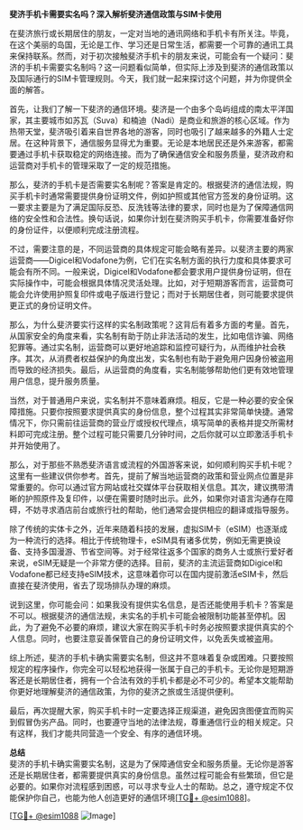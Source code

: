 **斐济手机卡需要实名吗？深入解析斐济通信政策与SIM卡使用**

在斐济旅行或长期居住的朋友，一定对当地的通讯网络和手机卡有所关注。毕竟，在这个美丽的岛国，无论是工作、学习还是日常生活，都需要一个可靠的通讯工具来保持联系。然而，对于初次接触斐济手机卡的朋友来说，可能会有一个疑问：斐济的手机卡需要实名制吗？这一问题看似简单，但实际上涉及到斐济的通信政策以及国际通行的SIM卡管理规则。今天，我们就一起来探讨这个问题，并为你提供全面的解答。

首先，让我们了解一下斐济的通信环境。斐济是一个由多个岛屿组成的南太平洋国家，其主要城市如苏瓦（Suva）和楠迪（Nadi）是商业和旅游的核心区域。作为热带天堂，斐济吸引着来自世界各地的游客，同时也吸引了越来越多的外籍人士定居。在这种背景下，通信服务显得尤为重要。无论是本地居民还是外来游客，都需要通过手机卡获取稳定的网络连接。而为了确保通信安全和服务质量，斐济政府和运营商对手机卡的管理采取了一定的规范措施。

那么，斐济的手机卡是否需要实名制呢？答案是肯定的。根据斐济的通信法规，购买手机卡时通常需要提供身份证明文件，例如护照或其他官方签发的身份证明。这一要求主要是为了满足国际反恐、反洗钱等法律的要求，同时也是为了保障通信网络的安全性和合法性。换句话说，如果你计划在斐济购买手机卡，你需要准备好你的身份证件，以便顺利完成注册流程。

不过，需要注意的是，不同运营商的具体规定可能会略有差异。以斐济主要的两家运营商——Digicel和Vodafone为例，它们在实名制方面的执行力度和具体要求可能会有所不同。一般来说，Digicel和Vodafone都会要求用户提供身份证明，但在实际操作中，可能会根据具体情况灵活处理。比如，对于短期游客而言，运营商可能会允许使用护照复印件或电子版进行登记；而对于长期居住者，则可能要求提供更正式的身份证明文件。

那么，为什么斐济要实行这样的实名制政策呢？这背后有着多方面的考量。首先，从国家安全的角度来看，实名制有助于防止非法活动的发生，比如电信诈骗、网络犯罪等。通过实名制，运营商可以更好地追踪和监控可疑行为，从而维护社会秩序。其次，从消费者权益保护的角度出发，实名制也有助于避免用户因身份被盗用而导致的经济损失。最后，从运营商的角度看，实名制能够帮助他们更有效地管理用户信息，提升服务质量。

当然，对于普通用户来说，实名制并不意味着麻烦。相反，它是一种必要的安全保障措施。只要你按照要求提供真实的身份信息，整个过程其实非常简单快捷。通常情况下，你只需前往运营商的营业厅或授权代理点，填写简单的表格并提交所需材料即可完成注册。整个过程可能只需要几分钟时间，之后你就可以立即激活手机卡并开始使用了。

那么，对于那些不熟悉斐济语言或流程的外国游客来说，如何顺利购买手机卡呢？这里有一些建议供你参考。首先，提前了解当地运营商的政策和营业网点位置是非常重要的。你可以通过官方网站或社交媒体平台获取相关信息。其次，建议携带清晰的护照原件及复印件，以便在需要时随时出示。此外，如果你对语言沟通存在障碍，不妨寻求酒店前台或旅行社的帮助，他们通常会提供相应的翻译或指导服务。

除了传统的实体卡之外，近年来随着科技的发展，虚拟SIM卡（eSIM）也逐渐成为一种流行的选择。相比于传统物理卡，eSIM具有诸多优势，例如无需更换设备、支持多国漫游、节省空间等。对于经常往返多个国家的商务人士或旅行爱好者来说，eSIM无疑是一个非常方便的选择。目前，斐济的主流运营商如Digicel和Vodafone都已经支持eSIM技术，这意味着你可以在国内提前激活eSIM卡，然后直接在斐济使用，省去了现场排队办理的麻烦。

说到这里，你可能会问：如果我没有提供实名信息，是否还能使用手机卡？答案是不可以。根据斐济的通信法规，未实名的手机卡可能会被限制功能甚至停机。因此，为了避免不必要的麻烦，建议大家在购买手机卡时务必按照要求提供真实的个人信息。同时，也要注意妥善保管自己的身份证明文件，以免丢失或被盗用。

综上所述，斐济的手机卡确实需要实名制，但这并不意味着复杂或困难。只要按照规定的程序操作，你完全可以轻松地获得一张属于自己的手机卡。无论你是短期游客还是长期居住者，拥有一个合法有效的手机卡都是必不可少的。希望本文能帮助你更好地理解斐济的通信政策，为你的斐济之旅或生活提供便利。

最后，再次提醒大家，购买手机卡时一定要选择正规渠道，避免因贪图便宜而购买到假冒伪劣产品。同时，也要遵守当地的法律法规，尊重通信行业的相关规定。只有这样，我们才能共同营造一个安全、有序的通信环境。

**总结**  
斐济的手机卡确实需要实名制，这是为了保障通信安全和服务质量。无论你是游客还是长期居住者，都需要提供真实的身份信息。虽然过程可能会有些繁琐，但它是必要的。如果你对流程感到困惑，可以寻求专业人士的帮助。总之，遵守规定不仅能保护你自己，也能为他人创造更好的通信环境[[TG💪+ @esim1088](https://t.me/s/esim1088)]。

[[TG💪+ @esim1088](https://t.me/s/esim1088) ![Image](https://i.postimg.cc/4NQfJmqS/Snipaste-2025-05-13-00-14-12.png)]